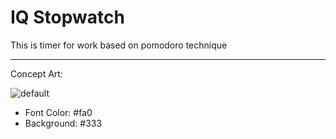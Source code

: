 # IQ Stopwatch

This is timer for work based on pomodoro technique

---

Concept Art:

![default](https://cloud.githubusercontent.com/assets/2098777/26605252/0204387a-4596-11e7-9827-f030bed7b986.PNG)

* Font Color: #fa0
* Background: #333
